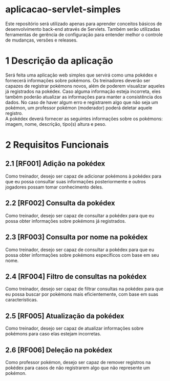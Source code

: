 # aplicacao-servlet-simples
Este repositório será utilizado apenas para aprender conceitos básicos de desenvolvimento back-end através 
de Servlets. Também serão utilizadas ferramentas de gerência de configuração para entender melhor o controle 
de mudanças, versões e releases.

# 1 Descrição da aplicação
Será feita uma aplicação web simples que servirá como uma pokédex e fornecerá informações sobre pokémons.
Os treinadores deverão ser capazes de registrar pokémons novos, além de poderem visualizar aqueles já 
registrados na pokédex. Caso alguma informação esteja incorreta, eles também poderão atualizar as informações
para manter a consistência dos dados. No caso de haver algum erro e registrarem algo que não seja um pokémon,
um professor pokémon (moderador) poderá deletar aquele registro.  
A pokédex deverá fornecer as seguintes informações sobre os pokémons: imagem, nome, descrição, tipo(s)
altura e peso.

# 2 Requisitos Funcionais
## 2.1 [RF001] Adição na pokédex
Como treinador, desejo ser capaz de adicionar pokémons à pokédex para que eu possa consultar suas informações
posteriormente e outros jogadores possam tomar conhecimento deles.

## 2.2 [RF002] Consulta da pokédex
Como treinador, desejo ser capaz de consultar a pokédex para que eu possa obter informações sobre pokémons já
registrados.

## 2.3 [RF003] Consulta por nome na pokédex
Como treinador, desejo ser capaz de consultar a pokédex para que eu possa obter informações sobre pokémons
específicos com base em seu nome.

## 2.4 [RF004] Filtro de consultas na pokédex
Como treinador, desejo ser capaz de filtrar consultas na pokédex para que eu possa buscar por pokémons
mais eficientemente, com base em suas características.

## 2.5 [RF005] Atualização da pokédex
Como treinador, desejo ser capaz de atualizar informações sobre pokémons para caso elas estejam incorretas.

## 2.6 [RF006] Deleção na pokédex
Como professor pokémon, desejo ser capaz de remover registros na pokédex para casos de não registrarem algo
que não represente um pokémon.